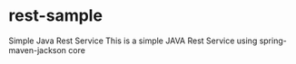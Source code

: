 # rest-sample
Simple Java Rest Service
This is a simple JAVA Rest Service using spring-maven-jackson core
